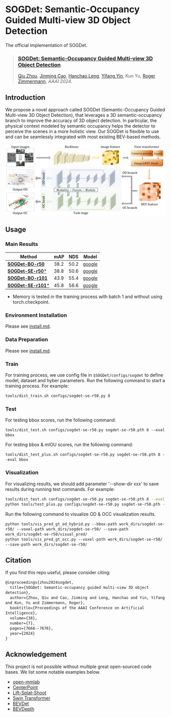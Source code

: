 # SOGDet: Semantic-Occupancy Guided Multi-view 3D Object Detection

The official implementation of SOGDet.

> ### [SOGDet: Semantic-Occupancy Guided Multi-view 3D Object Detection](https://ojs.aaai.org/index.php/AAAI/article/download/28600/29167)
> [Qiu Zhou](https://scholar.google.com/citations?user=vosYoZUAAAAJ),
> [Jinming Cao](https://scholar.google.com/citations?user=GSte8PMAAAAJ), 
> [Hanchao Leng](https://scholar.google.com/citations?user=sTf4klUAAAAJ), 
> [Yifang Yin](https://scholar.google.com/citations?user=TRfTdBAAAAAJ),
> Kun Yu,
> [Roger Zimmermann](https://scholar.google.com/citations?user=IDREwXEAAAAJ), 
> *AAAI 2024.*

## Introduction

We propose a novel approach called SOGDet
(Semantic-Occupancy Guided Multi-view 3D Object Detection), 
that leverages a 3D semantic-occupancy branch to improve 
the accuracy of 3D object detection. In particular, the
physical context modeled by semantic occupancy helps the
detector to perceive the scenes in a more holistic view. Our
SOGDet is flexible to use and can be seamlessly integrated
with most existing BEV-based methods. 

![image](docs/pipeline.png)

## Usage
### Main Results

| Method                                                           | mAP      | NDS     |   Model |
|------------------------------------------------------------------|----------|---------|--------|
| [**SOGDet-BO-r50**](configs/bev_exp/sogdet-bo-r50-2keys-cbgs.py) | 38.2     | 50.2    | [google](https://drive.google.com/file/d/1fGwb2Jy7myZrrRYTnTyg6R4b1bI_ipnH)  |
| [**SOGDet-SE-r50***](configs/bev_exp/sogdet-se-r50-2keys-cbgs.py) | 38.8     | 50.6    | [google](https://drive.google.com/file/d/1iNixRbGuDfrTyRZgOcBwkaYdGssS7kT4)  |
| [**SOGDet-BO-r101**](configs/bev_exp/sogdet-bo-r101-2keys-cbgs.py) | 43.9     | 55.4    | [google](https://drive.google.com/file/d/17qyBhH6SO3FpHmvLwIx1i1qjnA348OIF)  |
| [**SOGDet-SE-r101***](configs/bev_exp/sogdet-se-r101-2keys-cbgs.py) | 45.8     | 56.6    | [google](https://drive.google.com/file/d/1QMKhrNdruoQ_eQMaTldye6tRs2AtFK60)  | 
* Memory is tested in the training process with batch 1 and without using torch.checkpoint.


### Environment Installation 
Please see [install.md](docs/install.md).


### Data Preparation
Please see [install.md](docs/data_preparation.md).

### Train
For training process, we use config file in `$SOGDet/configs/sogdet` to define model, dataset and hyber parameters.
Run the following command to start a training process.
For example:
```bash
tools/dist_train.sh configs/sogdet-se-r50.py 8 
```

### Test
For testing bbox scores, run the following command:
```
tools/dist_test.sh configs/sogdet-se-r50.py sogdet-se-r50.pth 8 --eval bbox  
```
For testing bbox & mIOU scores, run the following command:
```
tools/dist_test_plus.sh configs/sogdet-se-r50.py sogdet-se-r50.pth 8 --eval bbox
```


### Visualization
For visualizing results, we should add parameter '--show-dir xxx' to save results during running test commands.
For example:
```bash
tools/dist_test.sh configs/sogdet-se-r50.py sogdet-se-r50.pth 8 --eval bbox --show-dir work_dirs/sogdet-se-r50/  # for OD results
python tools/test_plus.py configs/sogdet-se-r50.py sogdet-se-r50.pth --eval bbox --show-dir work_dirs/sogdet-se-r50/  # for OCC results (no multi-process)
```

Run the following command to visualize OD & OCC visualization results.
```
python tools/vis_pred_gt_od_hybrid.py --bbox-path work_dirs/sogdet-se-r50/ --voxel-path work_dirs/sogdet-se-r50/ --save-path work_dirs/sogdet-se-r50/visual_pred/
python tools/vis_pred_gt_occ.py --voxel-path work_dirs/sogdet-se-r50/ --save-path work_dirs/sogdet-se-r50/
```

## Citation
If you find this repo useful, please consider citing:
```
@inproceedings{zhou2024sogdet,
  title={SOGDet: Semantic-occupancy guided multi-view 3D object detection},
  author={Zhou, Qiu and Cao, Jinming and Leng, Hanchao and Yin, Yifang and Kun, Yu and Zimmermann, Roger},
  booktitle={Proceedings of the AAAI Conference on Artificial Intelligence},
  volume={38},
  number={7},
  pages={7668--7676},
  year={2024}
}
```

## Acknowledgement
This project is not possible without multiple great open-sourced code bases. We list some notable examples below.
* [open-mmlab](https://github.com/open-mmlab) 
* [CenterPoint](https://github.com/tianweiy/CenterPoint)
* [Lift-Splat-Shoot](https://github.com/nv-tlabs/lift-splat-shoot)
* [Swin Transformer](https://github.com/microsoft/Swin-Transformer)
* [BEVDet](https://github.com/HuangJunJie2017/BEVDet)
* [BEVDepth](https://github.com/Megvii-BaseDetection/BEVDepth)


